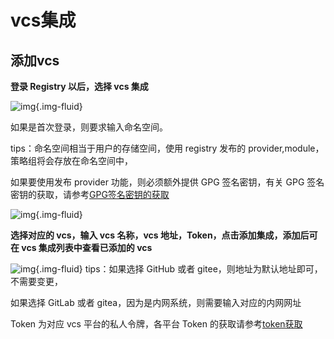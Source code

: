 # vcs集成
## 添加vcs
**登录 Registry 以后，选择 vcs 集成**

![img](../images/registry-vcs1.png){.img-fluid}

如果是首次登录，则要求输入命名空间。

tips：命名空间相当于用户的存储空间，使用 registry 发布的 provider,module，策略组将会存放在命名空间中，

如果要使用发布 provider 功能，则必须额外提供 GPG 签名密钥，有关 GPG 签名密钥的获取，请参考[GPG签名密钥的获取](#gpg)

![img](../images/registry-vcs2.png){.img-fluid}

**选择对应的 vcs，输入 vcs 名称，vcs 地址，Token，点击添加集成，添加后可在 vcs 集成列表中查看已添加的 vcs**

![img](../images/registry-vcs3.png){.img-fluid}
tips：如果选择 GitHub 或者 gitee，则地址为默认地址即可，不需要变更，

如果选择 GitLab 或者 gitea，因为是内网系统，则需要输入对应的内网网址

Token 为对应 vcs 平台的私人令牌，各平台 Token 的获取请参考[token获取](../quick-start/token.md)